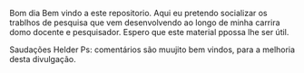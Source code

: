 Bom dia 
Bem vindo a este repositorio. Aqui eu pretendo socializar os trablhos de pesquisa que vem desenvolvendo ao longo de minha carrira domo docente e pesquisador.
Espero que este material ppossa lhe ser útil.

Saudações
Helder
Ps: comentários são muujito bem vindos, para a melhoria desta divulgação.
